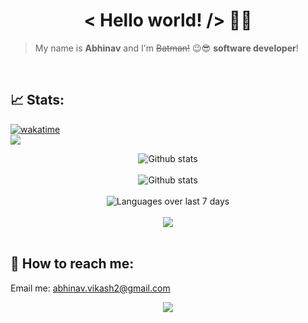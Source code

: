 <h1 align='center'>< Hello world! /> 🤘🏻</h1>

> My name is **Abhinav** and I'm <s>Batman!</s> 😉😎 **software developer**!

<div align='center'>
<!-- <img
  src="https://cr-ss-service.azurewebsites.net/api/ScreenShot?widget=summary&username=abhinavk454&badges=4&show-avatar=true&style=--header-bg-color:%23000;--border-radius:10px;--width:200px"
/> -->
</div>
<br />



## 📈 Stats:


[![wakatime](https://wakatime.com/badge/user/2b793b34-9ebe-4ce3-9110-78147538511e.svg)](https://wakatime.com/@2b793b34-9ebe-4ce3-9110-78147538511e)
<br />
![](https://komarev.com/ghpvc/?username=abhinavk454&color=dc143c)

<div align='center'>
    <img src='https://github-readme-stats.vercel.app/api?username=abhinavk454&show_icons=true&count_private=true&hide_border=true' alt='Github stats' align='center' />
</div>
<br />

<div align='center'>
    <img src='https://github-readme-streak-stats.herokuapp.com/?user=abhinavk454' alt='Github stats' align='center' />
</div>

<br />

<div align='center'>
    <img src='https://github-readme-stats.vercel.app/api/wakatime?username=abhinavk454&layout=compact' alt='Languages over last 7 days ' align='center' />
</div>
<br />

<!-- <img align="center" src="https://github-readme-stats.vercel.app/api?username=abhinavk454&show_icons=true&theme=dracula" /> -->

<div align='center'>
    <img align="center" src="https://github-readme-stats.vercel.app/api/top-langs/?username=abhinavk454&layout=compact" />
</div>
<br/>
<div align='center'>
    </div>
    
<!-- ![Metrics](https://github.com/abhinavk454/abhinavk454/blob/master/github-metrics.svg) -->

## 🔎 How to reach me:

<p>Email me: <a href='mailto:abhinav.vikash2@gmail.com'>abhinav.vikash2@gmail.com</a> <p align="center">
  <img src="https://capsule-render.vercel.app/api?type=waving&color=gradient&height=110&section=footer&animation=twinkling"/>
</p>
